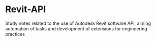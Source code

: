 # Revit-API
Study notes related to the use of Autodesk Revit software API, aiming automation of tasks and development of extensions for engineering practices
